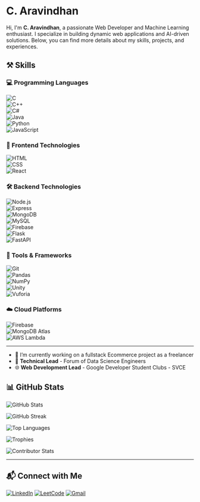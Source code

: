 # C. Aravindhan

Hi, I'm **C. Aravindhan**, a passionate Web Developer and Machine Learning enthusiast. I specialize in building dynamic web applications and AI-driven solutions. Below, you can find more details about my skills, projects, and experiences.

## ⚒️ Skills

### 💻 Programming Languages  
![C](https://img.shields.io/badge/-C-00599C?style=flat&logo=c)  
![C++](https://img.shields.io/badge/-C++-00599C?style=flat&logo=c%2B%2B)  
![C#](https://img.shields.io/badge/-C%23-239120?style=flat&logo=c-sharp)  
![Java](https://img.shields.io/badge/-Java-007396?style=flat&logo=java)  
![Python](https://img.shields.io/badge/-Python-3776AB?style=flat&logo=python)  
![JavaScript](https://img.shields.io/badge/-JavaScript-F7DF1E?style=flat&logo=javascript&logoColor=000)

### 🎨 Frontend Technologies  
![HTML](https://img.shields.io/badge/-HTML5-E34F26?style=flat&logo=html5&logoColor=white)  
![CSS](https://img.shields.io/badge/-CSS3-1572B6?style=flat&logo=css3)  
![React](https://img.shields.io/badge/-ReactJS-61DAFB?style=flat&logo=react)

### 🛠 Backend Technologies  
![Node.js](https://img.shields.io/badge/-Node.js-339933?style=flat&logo=node.js)  
![Express](https://img.shields.io/badge/-Express.js-000000?style=flat&logo=express)  
![MongoDB](https://img.shields.io/badge/-MongoDB-47A248?style=flat&logo=mongodb)  
![MySQL](https://img.shields.io/badge/-MySQL-4479A1?style=flat&logo=mysql)  
![Firebase](https://img.shields.io/badge/-Firebase-FFCA28?style=flat&logo=firebase)  
![Flask](https://img.shields.io/badge/-Flask-000000?style=flat&logo=flask)  
![FastAPI](https://img.shields.io/badge/-FastAPI-009688?style=flat&logo=fastapi)

### 🧰 Tools & Frameworks  
![Git](https://img.shields.io/badge/-Git-F05032?style=flat&logo=git)  
![Pandas](https://img.shields.io/badge/-Pandas-150458?style=flat&logo=pandas)  
![NumPy](https://img.shields.io/badge/-NumPy-013243?style=flat&logo=numpy)  
![Unity](https://img.shields.io/badge/-Unity-000000?style=flat&logo=unity)  
![Vuforia](https://img.shields.io/badge/-Vuforia-009B77?style=flat)

### ☁️ Cloud Platforms  
![Firebase](https://img.shields.io/badge/-Firebase-FFCA28?style=flat&logo=firebase)  
![MongoDB Atlas](https://img.shields.io/badge/-MongoDB%20Atlas-47A248?style=flat&logo=mongodb)  
![AWS Lambda](https://img.shields.io/badge/-AWS%20Lambda-FF9900?style=flat&logo=amazon-aws)

---

- 🔭 I’m currently working on a fullstack Ecommerce project as a freelancer  
- 🧠 **Technical Lead** - Forum of Data Science Engineers  
- 🌐 **Web Development Lead** - Google Developer Student Clubs - SVCE  

## 📊 GitHub Stats

![GitHub Stats](https://github-readme-stats.vercel.app/api?username=CowTheGreat&theme=dark&hide_border=false&include_all_commits=true&count_private=true)

![GitHub Streak](https://github-readme-streak-stats.herokuapp.com/?user=CowTheGreat&theme=dark&hide_border=false)

![Top Languages](https://github-readme-stats.vercel.app/api/top-langs/?username=CowTheGreat&theme=dark&hide_border=false&include_all_commits=true&count_private=true&layout=compact)

![Trophies](https://github-profile-trophy.vercel.app/?username=CowTheGreat&theme=dark&no-frame=false&no-bg=true&margin-w=4)

![Contributor Stats](https://github-contributor-stats.vercel.app/api?username=CowTheGreat&limit=5&theme=dark&combine_all_yearly_contributions=true)

---

## 📬 Connect with Me

[![LinkedIn](https://img.shields.io/badge/LinkedIn-%230077B5.svg?style=flat&logo=linkedin&logoColor=white)](https://www.linkedin.com/in/aravindhan-chakravarthy/)
[![LeetCode](https://img.shields.io/badge/LeetCode-FFA116?style=flat&logo=leetcode&logoColor=white)](https://leetcode.com/u/CowTheGreat/)
[![Gmail](https://img.shields.io/badge/Gmail-D14836?style=flat&logo=gmail&logoColor=white)](mailto:cowara987@gmail.com)
